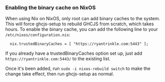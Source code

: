 ### Enabling the binary cache on NixOS

When using Nix on NixOS, only root can add binary caches to the system.  This will force ghcjs-setup to rebuild GHCJS from scratch, which takes hours.  To enable the binary cache, you can add the following line to your `/etc/nixos/configuration.nix`:

```
  nix.trustedBinaryCaches = [ "https://ryantrinkle.com:5443" ];
```

If you already have a trustedBinaryCaches option set up, just add `https://ryantrinkle.com:5443/` to the existing list.

Once it's been added, run `sudo -i nixos-rebuild switch` to make the change take effect, then run ghcjs-setup as normal.
